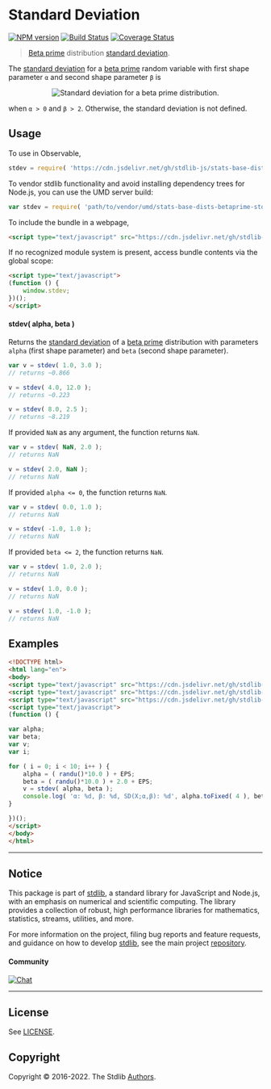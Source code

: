 <!--

@license Apache-2.0

Copyright (c) 2018 The Stdlib Authors.

Licensed under the Apache License, Version 2.0 (the "License");
you may not use this file except in compliance with the License.
You may obtain a copy of the License at

   http://www.apache.org/licenses/LICENSE-2.0

Unless required by applicable law or agreed to in writing, software
distributed under the License is distributed on an "AS IS" BASIS,
WITHOUT WARRANTIES OR CONDITIONS OF ANY KIND, either express or implied.
See the License for the specific language governing permissions and
limitations under the License.

-->

# Standard Deviation

[![NPM version][npm-image]][npm-url] [![Build Status][test-image]][test-url] [![Coverage Status][coverage-image]][coverage-url] <!-- [![dependencies][dependencies-image]][dependencies-url] -->

> [Beta prime][betaprime-distribution] distribution [standard deviation][stdev].

<!-- Section to include introductory text. Make sure to keep an empty line after the intro `section` element and another before the `/section` close. -->

<section class="intro">

The [standard deviation][stdev] for a [beta prime][betaprime-distribution] random variable with first shape parameter `α` and second shape parameter `β` is

<!-- <equation class="equation" label="eq:betaprime_stdev" align="center" raw="\sigma = \sqrt{ \tfrac{\alpha(\alpha +\beta -1)}{(\beta-2)(\beta-1)^{2}} }" alt="Standard deviation for a beta prime distribution."> -->

<div class="equation" align="center" data-raw-text="\sigma = \sqrt{ \tfrac{\alpha(\alpha +\beta -1)}{(\beta-2)(\beta-1)^{2}} }" data-equation="eq:betaprime_stdev">
    <img src="https://cdn.jsdelivr.net/gh/stdlib-js/stdlib@51534079fef45e990850102147e8945fb023d1d0/lib/node_modules/@stdlib/stats/base/dists/betaprime/stdev/docs/img/equation_betaprime_stdev.svg" alt="Standard deviation for a beta prime distribution.">
    <br>
</div>

<!-- </equation> -->

when `α > 0` and `β > 2`. Otherwise, the standard deviation is not defined.

</section>

<!-- /.intro -->

<!-- Package usage documentation. -->



<section class="usage">

## Usage

To use in Observable,

```javascript
stdev = require( 'https://cdn.jsdelivr.net/gh/stdlib-js/stats-base-dists-betaprime-stdev@umd/browser.js' )
```

To vendor stdlib functionality and avoid installing dependency trees for Node.js, you can use the UMD server build:

```javascript
var stdev = require( 'path/to/vendor/umd/stats-base-dists-betaprime-stdev/index.js' )
```

To include the bundle in a webpage,

```html
<script type="text/javascript" src="https://cdn.jsdelivr.net/gh/stdlib-js/stats-base-dists-betaprime-stdev@umd/browser.js"></script>
```

If no recognized module system is present, access bundle contents via the global scope:

```html
<script type="text/javascript">
(function () {
    window.stdev;
})();
</script>
```

#### stdev( alpha, beta )

Returns the [standard deviation][stdev] of a [beta prime][betaprime-distribution] distribution with parameters `alpha` (first shape parameter) and `beta` (second shape parameter).

```javascript
var v = stdev( 1.0, 3.0 );
// returns ~0.866

v = stdev( 4.0, 12.0 );
// returns ~0.223

v = stdev( 8.0, 2.5 );
// returns ~8.219
```

If provided `NaN` as any argument, the function returns `NaN`.

```javascript
var v = stdev( NaN, 2.0 );
// returns NaN

v = stdev( 2.0, NaN );
// returns NaN
```

If provided `alpha <= 0`, the function returns `NaN`.

```javascript
var v = stdev( 0.0, 1.0 );
// returns NaN

v = stdev( -1.0, 1.0 );
// returns NaN
```

If provided `beta <= 2`, the function returns `NaN`.

```javascript
var v = stdev( 1.0, 2.0 );
// returns NaN

v = stdev( 1.0, 0.0 );
// returns NaN

v = stdev( 1.0, -1.0 );
// returns NaN
```

</section>

<!-- /.usage -->

<!-- Package usage notes. Make sure to keep an empty line after the `section` element and another before the `/section` close. -->

<section class="notes">

</section>

<!-- /.notes -->

<!-- Package usage examples. -->

<section class="examples">

## Examples

<!-- eslint no-undef: "error" -->

```html
<!DOCTYPE html>
<html lang="en">
<body>
<script type="text/javascript" src="https://cdn.jsdelivr.net/gh/stdlib-js/random-base-randu@umd/browser.js"></script>
<script type="text/javascript" src="https://cdn.jsdelivr.net/gh/stdlib-js/constants-float64-eps@umd/browser.js"></script>
<script type="text/javascript" src="https://cdn.jsdelivr.net/gh/stdlib-js/stats-base-dists-betaprime-stdev@umd/browser.js"></script>
<script type="text/javascript">
(function () {

var alpha;
var beta;
var v;
var i;

for ( i = 0; i < 10; i++ ) {
    alpha = ( randu()*10.0 ) + EPS;
    beta = ( randu()*10.0 ) + 2.0 + EPS;
    v = stdev( alpha, beta );
    console.log( 'α: %d, β: %d, SD(X;α,β): %d', alpha.toFixed( 4 ), beta.toFixed( 4 ), v.toFixed( 4 ) );
}

})();
</script>
</body>
</html>
```

</section>

<!-- /.examples -->

<!-- Section to include cited references. If references are included, add a horizontal rule *before* the section. Make sure to keep an empty line after the `section` element and another before the `/section` close. -->

<section class="references">

</section>

<!-- /.references -->

<!-- Section for related `stdlib` packages. Do not manually edit this section, as it is automatically populated. -->

<section class="related">

</section>

<!-- /.related -->

<!-- Section for all links. Make sure to keep an empty line after the `section` element and another before the `/section` close. -->


<section class="main-repo" >

* * *

## Notice

This package is part of [stdlib][stdlib], a standard library for JavaScript and Node.js, with an emphasis on numerical and scientific computing. The library provides a collection of robust, high performance libraries for mathematics, statistics, streams, utilities, and more.

For more information on the project, filing bug reports and feature requests, and guidance on how to develop [stdlib][stdlib], see the main project [repository][stdlib].

#### Community

[![Chat][chat-image]][chat-url]

---

## License

See [LICENSE][stdlib-license].


## Copyright

Copyright &copy; 2016-2022. The Stdlib [Authors][stdlib-authors].

</section>

<!-- /.stdlib -->

<!-- Section for all links. Make sure to keep an empty line after the `section` element and another before the `/section` close. -->

<section class="links">

[npm-image]: http://img.shields.io/npm/v/@stdlib/stats-base-dists-betaprime-stdev.svg
[npm-url]: https://npmjs.org/package/@stdlib/stats-base-dists-betaprime-stdev

[test-image]: https://github.com/stdlib-js/stats-base-dists-betaprime-stdev/actions/workflows/test.yml/badge.svg?branch=main
[test-url]: https://github.com/stdlib-js/stats-base-dists-betaprime-stdev/actions/workflows/test.yml?query=branch:main

[coverage-image]: https://img.shields.io/codecov/c/github/stdlib-js/stats-base-dists-betaprime-stdev/main.svg
[coverage-url]: https://codecov.io/github/stdlib-js/stats-base-dists-betaprime-stdev?branch=main

<!--

[dependencies-image]: https://img.shields.io/david/stdlib-js/stats-base-dists-betaprime-stdev.svg
[dependencies-url]: https://david-dm.org/stdlib-js/stats-base-dists-betaprime-stdev/main

-->

[chat-image]: https://img.shields.io/gitter/room/stdlib-js/stdlib.svg
[chat-url]: https://gitter.im/stdlib-js/stdlib/

[stdlib]: https://github.com/stdlib-js/stdlib

[stdlib-authors]: https://github.com/stdlib-js/stdlib/graphs/contributors

[umd]: https://github.com/umdjs/umd
[es-module]: https://developer.mozilla.org/en-US/docs/Web/JavaScript/Guide/Modules

[deno-url]: https://github.com/stdlib-js/stats-base-dists-betaprime-stdev/tree/deno
[umd-url]: https://github.com/stdlib-js/stats-base-dists-betaprime-stdev/tree/umd
[esm-url]: https://github.com/stdlib-js/stats-base-dists-betaprime-stdev/tree/esm
[branches-url]: https://github.com/stdlib-js/stats-base-dists-betaprime-stdev/blob/main/branches.md

[stdlib-license]: https://raw.githubusercontent.com/stdlib-js/stats-base-dists-betaprime-stdev/main/LICENSE

[betaprime-distribution]: https://en.wikipedia.org/wiki/Beta_prime_distribution

[stdev]: https://en.wikipedia.org/wiki/Standard_deviation

</section>

<!-- /.links -->

